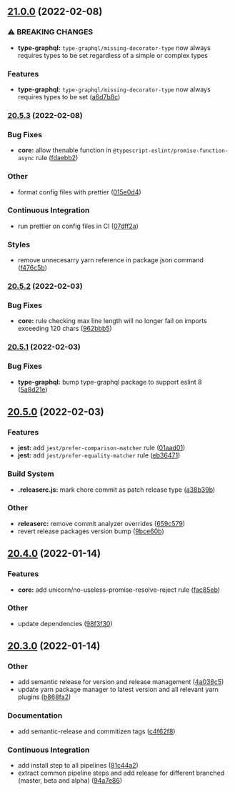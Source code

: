 ## [21.0.0](https://bitbucket.org/rimacautomobili/eslint-config/branches/compare/v21.0.0%0Dv20.5.3#diff) (2022-02-08)


### ⚠ BREAKING CHANGES

* **type-graphql:** `type-graphql/missing-decorator-type` now always requires types to be set
regardless of a simple or complex types

### Features

* **type-graphql:** `type-graphql/missing-decorator-type` now always requires types to be set ([a6d7b8c](https://bitbucket.org/rimacautomobili/eslint-config/commits/a6d7b8cf4c922ef343778093b89885b9600164d3))

### [20.5.3](https://bitbucket.org/rimacautomobili/eslint-config/branches/compare/v20.5.3%0Dv20.5.2#diff) (2022-02-08)


### Bug Fixes

* **core:** allow thenable function in `@typescript-eslint/promise-function-async` rule ([fdaebb2](https://bitbucket.org/rimacautomobili/eslint-config/commits/fdaebb2e444f47efd645a97b2cdf3d64e21afb9c))


### Other

* format config files with prettier ([015e0d4](https://bitbucket.org/rimacautomobili/eslint-config/commits/015e0d4ed3c4c20dc18fe2042b2c2dbcb0ca5624))


### Continuous Integration

* run prettier on config files in CI ([07dff2a](https://bitbucket.org/rimacautomobili/eslint-config/commits/07dff2a65d3a4abb903a282f6ed78ddc986316df))


### Styles

* remove unnecesarry yarn reference in package json command ([f476c5b](https://bitbucket.org/rimacautomobili/eslint-config/commits/f476c5b4b486f72050ee863d5fe803b2cf0a7a4c))

### [20.5.2](https://bitbucket.org/rimacautomobili/eslint-config/branches/compare/v20.5.2%0Dv20.5.1#diff) (2022-02-03)


### Bug Fixes

* **core:** rule checking max line length will no longer fail on imports exceeding 120 chars ([962bbb5](https://bitbucket.org/rimacautomobili/eslint-config/commits/962bbb5da200284425d23b4a07730e327d89e00c))

### [20.5.1](https://bitbucket.org/rimacautomobili/eslint-config/branches/compare/v20.5.1%0Dv20.5.0#diff) (2022-02-03)


### Bug Fixes

* **type-graphql:** bump type-graphql package to support eslint 8 ([5a8d21e](https://bitbucket.org/rimacautomobili/eslint-config/commits/5a8d21ecb0dd33baeb18f76ea40b3503ba42fc83))

## [20.5.0](https://bitbucket.org/rimacautomobili/eslint-config/branches/compare/v20.5.0%0Dv20.4.0#diff) (2022-02-03)


### Features

* **jest:** add `jest/prefer-comparison-matcher` rule ([01aad01](https://bitbucket.org/rimacautomobili/eslint-config/commits/01aad01079372fd548d7bf0334eac41123f7c08a))
* **jest:** add `jest/prefer-equality-matcher` rule ([eb36471](https://bitbucket.org/rimacautomobili/eslint-config/commits/eb3647170d41705db2447e7d520e7cb53ce2c70e))


### Build System

* **.releaserc.js:** mark chore commit as patch release type ([a38b39b](https://bitbucket.org/rimacautomobili/eslint-config/commits/a38b39b015faf353b03cc440e4b28a59f83a582a))


### Other

* **releaserc:** remove commit analyzer overrides ([659c579](https://bitbucket.org/rimacautomobili/eslint-config/commits/659c5791a168aa9ae1482bf2670daf205341f070))
* revert release packages version bump ([9bce60b](https://bitbucket.org/rimacautomobili/eslint-config/commits/9bce60b2910a0b3a0107aa41166fc1b6c66428ec))

## [20.4.0](https://bitbucket.org/rimacautomobili/eslint-config/branches/compare/v20.4.0%0Dv20.3.0#diff) (2022-01-14)


### Features

* **core:** add unicorn/no-useless-promise-resolve-reject rule ([fac85eb](https://bitbucket.org/rimacautomobili/eslint-config/commits/fac85ebee6933fdb778b50db2c8120778454ee7a))


### Other

* update dependencies ([98f3f30](https://bitbucket.org/rimacautomobili/eslint-config/commits/98f3f304161640dbcab1c0015b943e17e3e93a5f))

## [20.3.0](https://bitbucket.org/rimacautomobili/eslint-config/branches/compare/v20.3.0%0Dv20.2.1#diff) (2022-01-14)


### Other

* add semantic release for version and release management ([4a038c5](https://bitbucket.org/rimacautomobili/eslint-config/commits/4a038c56752d2c4c51a455c3c5c999d167b735ba))
* update yarn package manager to latest version and all relevant yarn plugins ([b868fa2](https://bitbucket.org/rimacautomobili/eslint-config/commits/b868fa22f3fb340b4b09f8ef834df8ec07b20051))


### Documentation

* add semantic-release and commitizen tags ([c4f62f8](https://bitbucket.org/rimacautomobili/eslint-config/commits/c4f62f856fdb6bb2180d450e64bdc2d8fe13662d))


### Continuous Integration

* add install step to all pipelines ([81c44a2](https://bitbucket.org/rimacautomobili/eslint-config/commits/81c44a2c5bafcdb45a1033d045f51fbcb9242ed7))
* extract common pipeline steps and add release for different branched (master, beta and alpha) ([94a7e86](https://bitbucket.org/rimacautomobili/eslint-config/commits/94a7e86ff8bc67977818f701fab2df0cb0ba271d))
